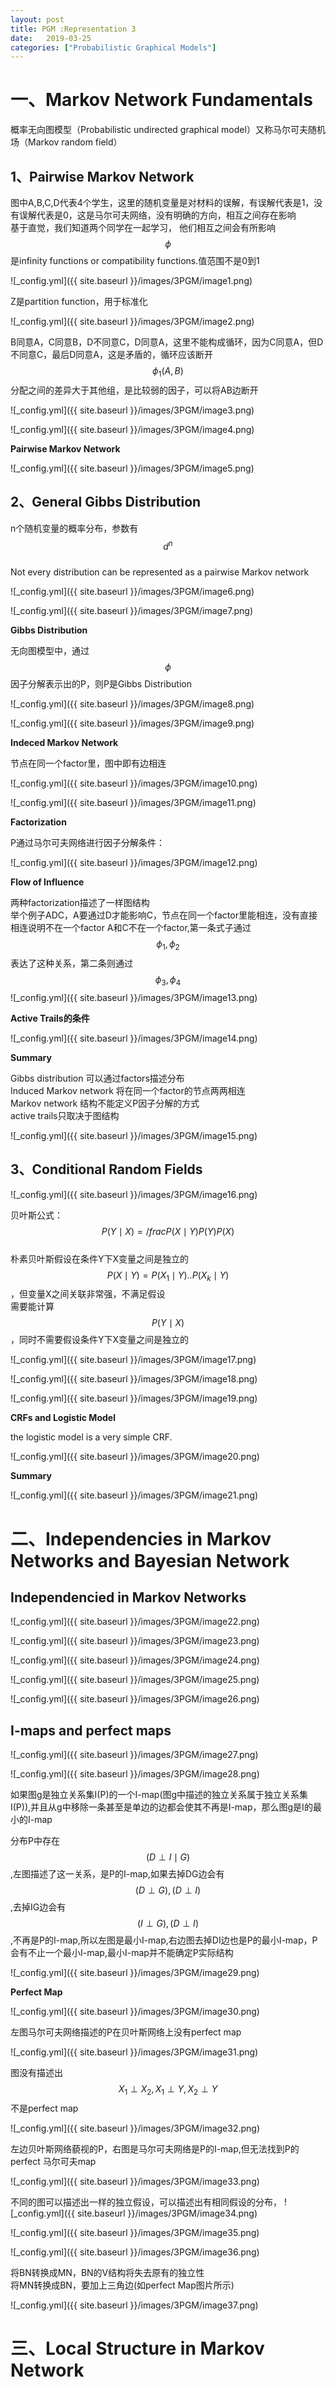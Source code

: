 ```yaml
---
layout: post
title: PGM :Representation 3
date:   2019-03-25
categories: ["Probabilistic Graphical Models"]
---
```


# 一、Markov Network Fundamentals  

概率无向图模型（Probabilistic undirected graphical model）又称马尔可夫随机场（Markov random field）

## 1、Pairwise Markov Network   

图中A,B,C,D代表4个学生，这里的随机变量是对材料的误解，有误解代表是1，没有误解代表是0，这是马尔可夫网络，没有明确的方向，相互之间存在影响   
基于直觉，我们知道两个同学在一起学习， 他们相互之间会有所影响   
$$\phi$$是infinity functions or compatibility functions.值范围不是0到1

![_config.yml]({{ site.baseurl }}/images/3PGM/image1.png)   

Z是partition function，用于标准化  

![_config.yml]({{ site.baseurl }}/images/3PGM/image2.png)    

B同意A，C同意B，D不同意C，D同意A，这里不能构成循环，因为C同意A，但D不同意C，最后D同意A，这是矛盾的，循环应该断开   
$$\phi_1(A,B)$$分配之间的差异大于其他组，是比较弱的因子，可以将AB边断开  

![_config.yml]({{ site.baseurl }}/images/3PGM/image3.png)   

![_config.yml]({{ site.baseurl }}/images/3PGM/image4.png)  

**Pairwise Markov Network**

![_config.yml]({{ site.baseurl }}/images/3PGM/image5.png)

## 2、General Gibbs Distribution  

n个随机变量的概率分布，参数有$$d^n$$    
Not every distribution can be represented as a pairwise Markov network   

![_config.yml]({{ site.baseurl }}/images/3PGM/image6.png)

![_config.yml]({{ site.baseurl }}/images/3PGM/image7.png)

**Gibbs Distribution**  

无向图模型中，通过$$\phi$$因子分解表示出的P，则P是Gibbs Distribution

![_config.yml]({{ site.baseurl }}/images/3PGM/image8.png)  

![_config.yml]({{ site.baseurl }}/images/3PGM/image9.png) 

**Indeced Markov Network**  

节点在同一个factor里，图中即有边相连   

![_config.yml]({{ site.baseurl }}/images/3PGM/image10.png)  

![_config.yml]({{ site.baseurl }}/images/3PGM/image11.png)  

**Factorization**   

P通过马尔可夫网络进行因子分解条件：    

![_config.yml]({{ site.baseurl }}/images/3PGM/image12.png)  
  

**Flow of Influence**   

两种factorization描述了一样图结构  
举个例子ADC，A要通过D才能影响C，节点在同一个factor里能相连，没有直接相连说明不在一个factor A和C不在一个factor,第一条式子通过$$\phi_{1},\phi_{2}$$ 表达了这种关系，第二条则通过$$\phi_{3},\phi_{4}$$
![_config.yml]({{ site.baseurl }}/images/3PGM/image13.png)

**Active Trails的条件**

![_config.yml]({{ site.baseurl }}/images/3PGM/image14.png)  

**Summary**    

Gibbs distribution 可以通过factors描述分布    
Induced Markov network 将在同一个factor的节点两两相连  
Markov network 结构不能定义P因子分解的方式  
active trails只取决于图结构  

![_config.yml]({{ site.baseurl }}/images/3PGM/image15.png)  

## 3、Conditional Random Fields  

![_config.yml]({{ site.baseurl }}/images/3PGM/image16.png)  


贝叶斯公式： $$P(Y\mid X)=/frac{P(X\mid Y)P(Y)}{P(X)}$$    
朴素贝叶斯假设在条件Y下X变量之间是独立的$$P(X\mid Y)=P(X_{1}\mid Y)..P(X_{k}\mid Y)$$，但变量X之间关联非常强，不满足假设  
需要能计算$$P(Y\mid X)$$，同时不需要假设条件Y下X变量之间是独立的

![_config.yml]({{ site.baseurl }}/images/3PGM/image17.png)   

![_config.yml]({{ site.baseurl }}/images/3PGM/image18.png) 

![_config.yml]({{ site.baseurl }}/images/3PGM/image19.png)

**CRFs and Logistic Model** 

the logistic model is a very simple CRF.

![_config.yml]({{ site.baseurl }}/images/3PGM/image20.png)  

**Summary**  

![_config.yml]({{ site.baseurl }}/images/3PGM/image21.png)

# 二、Independencies in Markov Networks and Bayesian Network
## Independencied in Markov Networks  

![_config.yml]({{ site.baseurl }}/images/3PGM/image22.png)

![_config.yml]({{ site.baseurl }}/images/3PGM/image23.png)

![_config.yml]({{ site.baseurl }}/images/3PGM/image24.png)

![_config.yml]({{ site.baseurl }}/images/3PGM/image25.png)

![_config.yml]({{ site.baseurl }}/images/3PGM/image26.png)

## I-maps and perfect maps   
 
![_config.yml]({{ site.baseurl }}/images/3PGM/image27.png)  

![_config.yml]({{ site.baseurl }}/images/3PGM/image28.png)

如果图g是独立关系集I(P)的一个I-map(图g中描述的独立关系属于独立关系集I(P)),并且从g中移除一条甚至是单边的边都会使其不再是I-map，那么图g是I的最小的I-map   

分布P中存在$$(D\perp I\mid G)$$,左图描述了这一关系，是P的I-map,如果去掉DG边会有$$(D\perp G),(D\perp I)$$,去掉IG边会有$$(I\perp G),(D\perp I)$$,不再是P的I-map,所以左图是最小I-map,右边图去掉DI边也是P的最小I-map，P会有不止一个最小I-map,最小I-map并不能确定P实际结构   

![_config.yml]({{ site.baseurl }}/images/3PGM/image29.png) 

**Perfect Map**  

![_config.yml]({{ site.baseurl }}/images/3PGM/image30.png)

左图马尔可夫网络描述的P在贝叶斯网络上没有perfect map


![_config.yml]({{ site.baseurl }}/images/3PGM/image31.png)

图没有描述出$$X_{1}\perp X_{2},X_{1}\perp Y,X_{2}\perp Y$$不是perfect map  


![_config.yml]({{ site.baseurl }}/images/3PGM/image32.png)

左边贝叶斯网络藐视的P，右图是马尔可夫网络是P的I-map,但无法找到P的perfect 马尔可夫map   


![_config.yml]({{ site.baseurl }}/images/3PGM/image33.png)

不同的图可以描述出一样的独立假设，可以描述出有相同假设的分布，
![_config.yml]({{ site.baseurl }}/images/3PGM/image34.png)  

![_config.yml]({{ site.baseurl }}/images/3PGM/image35.png)  

![_config.yml]({{ site.baseurl }}/images/3PGM/image36.png) 

将BN转换成MN，BN的V结构将失去原有的独立性  
将MN转换成BN，要加上三角边(如perfect Map图片所示)   

![_config.yml]({{ site.baseurl }}/images/3PGM/image37.png) 

# 三、Local Structure in Markov Network
